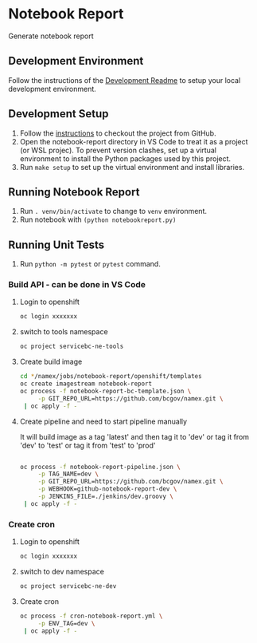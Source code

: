 # Notebook Report

Generate notebook report

## Development Environment

Follow the instructions of the [Development Readme](https://github.com/bcgov/entity/blob/master/docs/development.md)
to setup your local development environment.

## Development Setup

1. Follow the [instructions](https://github.com/bcgov/entity/blob/master/docs/setup-forking-workflow.md) to checkout the project from GitHub.
2. Open the notebook-report directory in VS Code to treat it as a project (or WSL projec). To prevent version clashes, set up a virtual environment to install the Python packages used by this project.
3. Run `make setup` to set up the virtual environment and install libraries.

## Running Notebook Report

1. Run `. venv/bin/activate` to change to `venv` environment.
2. Run notebook with `(python notebookreport.py)`

## Running Unit Tests

1. Run `python -m pytest` or `pytest` command.

### Build API - can be done in VS Code

1. Login to openshift

   ```sh
   oc login xxxxxxx
   ```

2. switch to tools namespace

   ```sh
   oc project servicebc-ne-tools
   ```

3. Create build image

   ```sh
   cd */namex/jobs/notebook-report/openshift/templates
   oc create imagestream notebook-report
   oc process -f notebook-report-bc-template.json \
        -p GIT_REPO_URL=https://github.com/bcgov/namex.git \
    | oc apply -f -
   ```

4. Create pipeline and need to start pipeline manually

   It will build image as a tag 'latest' and then tag it to 'dev'
   or tag it from 'dev' to 'test'
   or tag it from 'test' to 'prod'  

   ```sh

   oc process -f notebook-report-pipeline.json \
        -p TAG_NAME=dev \
        -p GIT_REPO_URL=https://github.com/bcgov/namex.git \
        -p WEBHOOK=github-notebook-report-dev \
        -p JENKINS_FILE=./jenkins/dev.groovy \
    | oc apply -f -
   ```

### Create cron

1. Login to openshift

   ```sh
   oc login xxxxxxx
   ```

2. switch to dev namespace

   ```sh
   oc project servicebc-ne-dev
   ```

3. Create cron

   ```sh
   oc process -f cron-notebook-report.yml \
        -p ENV_TAG=dev \
    | oc apply -f -
   ```
